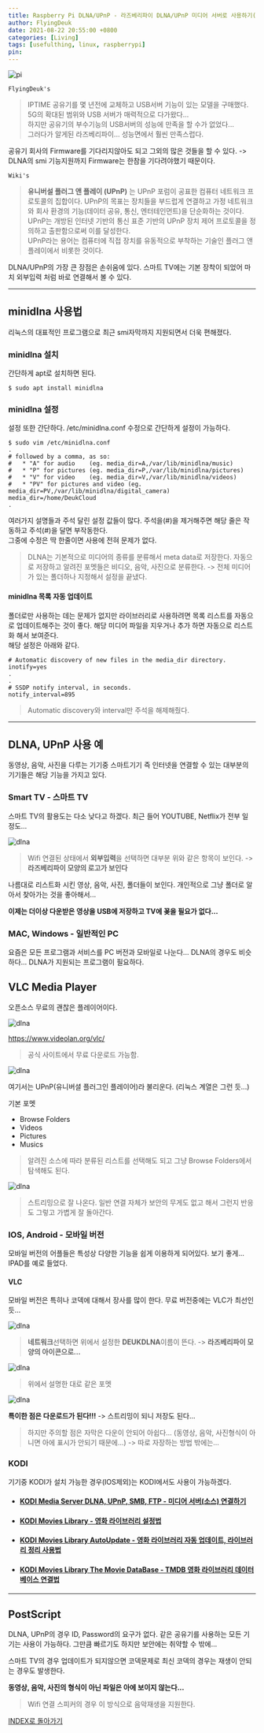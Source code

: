```yaml
---
title: Raspberry Pi DLNA/UPnP - 라즈베리파이 DLNA/UPnP 미디어 서버로 사용하기(by minidlna)
author: FlyingDeuk
date: 2021-08-22 20:55:00 +0800
categories: [Living]
tags: [usefulthing, linux, raspberrypi]
pin:
---
```


![pi](/img/living/pi/pi.jpg)

`FlyingDeuk's`
> IPTIME 공유기를 몇 년전에 교체하고 USB서버 기능이 있는 모델을 구매했다. 5G의 확대된 범위와 USB 서버가 매력적으로 다가왔다... <br>
하지만 공유기의 부수기능의 USB서버의 성능에 만족을 할 수가 없었다...<br>
그러다가 알게된 라즈베리파이... 성능면에서 훨씬 만족스럽다. <br>

공유기 회사의 Firmware를 기다리지않아도 되고 그외의 많은 것들을 할 수 있다. -> DLNA의 smi 기능지원까지 Firmware는 한참을 기다려야했기 때문이다.

`Wiki's`
>**유니버설 플러그 앤 플레이 (UPnP)** 는 UPnP 포럼이 공표한 컴퓨터 네트워크 프로토콜의 집합이다. UPnP의 목표는 장치들을 부드럽게 연결하고 가정 네트워크와 회사 환경의 기능(데이터 공유, 통신, 엔터테인먼트)을 단순화하는 것이다. UPnP는 개방된 인터넷 기반의 통신 표준 기반의 UPnP 장치 제어 프로토콜을 정의하고 출판함으로써 이를 달성한다. <br>
UPnP라는 용어는 컴퓨터에 직접 장치를 유동적으로 부착하는 기술인 플러그 앤 플레이에서 비롯한 것이다.

DLNA/UPnP의 가장 큰 장점은 손쉬움에 있다. 스마트 TV에는 기본 장착이 되었어 마치 외부입력 처럼 바로 연결해서 볼 수 있다.

----------

## minidlna 사용법
리눅스의 대표적인 프로그램으로 최근 smi자막까지 지원되면서 더욱 편해졌다.
### minidlna 설치
간단하게 apt로 설치하면 된다.

```
$ sudo apt install minidlna
```
### minidlna 설정
설정 또한 간단하다. /etc/minidlna.conf 수정으로 간단하게 설정이 가능하다.

```
$ sudo vim /etc/minidlna.conf
.
# followed by a comma, as so:
#   * "A" for audio    (eg. media_dir=A,/var/lib/minidlna/music)
#   * "P" for pictures (eg. media_dir=P,/var/lib/minidlna/pictures)
#   * "V" for video    (eg. media_dir=V,/var/lib/minidlna/videos)
#   * "PV" for pictures and video (eg. media_dir=PV,/var/lib/minidlna/digital_camera)
media_dir=/home/DeukCloud
.
```
여러가지 설명들과 주석 달린 설정 값들이 많다. 주석을(#)을 제거해주면 해당 줄은 작동하고 주석(#)을 달면 부작동한다. <br>
그중에 수정은 딱 한줄이면 사용에 전혀 문제가 없다.
>DLNA는 기본적으로 미디어의 종류를 분류해서 meta data로 저장한다. 자동으로 저장하고 알려진 포멧들은 비디오, 음악, 사진으로 분류한다. -> 전체 미디어가 있는 폴더하나 지정해서 설정을 끝냈다.

#### minidlna 목록 자동 업데이트
폴더로만 사용하는 데는 문제가 없지만 라이브러리로 사용하려면 목록 리스트를 자동으로 업데이트해주는 것이 좋다. 해당 미디어 파일을 지우거나 추가 하면 자동으로 리스트화 해서 보여준다. <br>
해당 설정은 아래와 같다.

```
# Automatic discovery of new files in the media_dir directory.
inotify=yes
.
.
# SSDP notify interval, in seconds.
notify_interval=895
```
> Automatic discovery와 interval만 주석을 해제해줬다.

-----------

## DLNA, UPnP 사용 예
동영상, 음악, 사진을 다루는 기기중 스마트기기 즉 인터넷을 연결할 수 있는 대부분의 기기들은 해당 기능을 가지고 있다.

### Smart TV - 스마트 TV
스마트 TV의 활용도는 다소 낮다고 하겠다. 최근 들어 YOUTUBE, Netflix가 전부 일 정도...

![dlna](/img/living/iptime/dlna2.jpg)
>Wifi 연결된 상태에서 **외부입력**을 선택하면 대부분 위와 같은 항목이 보인다. -> **라즈베리파이 모양의 로고가 보인다**

나름대로 리스트화 시킨 영상, 음악, 사진, 폴더들이 보인다. 개인적으로 그냥 폴더로 알아서 찾아가는 것을 좋아해서...

**이제는 더이상 다운받은 영상을 USB에 저장하고 TV에 꾲을 필요가 없다...**

### MAC, Windows - 일반적인 PC
요즘은 모든 프로그램과 서비스를 PC 버전과 모바일로 나눈다... DLNA의 경우도 비슷하다... DLNA가 지원되는 프로그램이 필요하다.


## VLC Media Player
오픈소스 무료의 괜찮은 플레이어이다.

![dlna](/img/living/iptime/dlna3.jpg)

https://www.videolan.org/vlc/

>공식 사이트에서 무료 다운로드 가능함.

![dlna](/img/living/iptime/dlna4.jpg)

여기서는 UPnP(유니버셜 플러그인 플레이어)라 불리운다. (리눅스 계열은 그런 듯...)

기본 포멧
- Browse Folders
- Videos
- Pictures
- Musics
>알려진 소스에 따라 분류된 리스트를 선택해도 되고 그냥 Browse Folders에서 탐색해도 된다.

![dlna](/img/living/iptime/dlna5.jpg)
>스트리밍으로 잘 나온다. 일반 연결 자체가 보안의 무게도 없고 해서 그런지 반응도 그렇고 가볍게 잘 돌아간다.


### IOS, Android - 모바일 버전
모바일 버전의 어플들은 특성상 다양한 기능을 쉽게 이용하게 되어있다. 보기 좋게... IPAD를 예로 들었다.

#### VLC
모바일 버전은 특히나 코덱에 대해서 장사를 많이 한다. 무료 버전중에는 VLC가 최선인듯...

![dlna](/img/living/iptime/dlna6.jpg)
>**네트워크**선택하면 위에서 설정한 **DEUKDLNA**이름이 뜬다. -> **라즈베리파이 모양의 아이콘으로...**

![dlna](/img/living/iptime/dlna7.jpg)
>위에서 설명한 대로 같은 포멧

![dlna](/img/living/iptime/dlna8.jpg)

**특이한 점은 다운로드가 된다!!!** -> 스트리밍이 되니 저장도 된다...
>하지만 주의할 점은 자막은 다운이 안되어 아쉽다... (동영상, 음악, 사진형식이 아니면 아에 표시가 안되기 때문에...) -> 따로 자장하는 방법 밖에는...

### KODI
기기중 KODI가 설치 가능한 경우(IOS제외)는 KODI에서도 사용이 가능하겠다.


- #### [KODI Media Server DLNA, UPnP, SMB, FTP - 미디어 서버(소스) 연결하기](/posts/KODI-source/)

- #### [KODI Movies Library - 영화 라이브러리 설정법](/posts/KODI-library/)

- #### [KODI Movies Library AutoUpdate - 영화 라이브러리 자동 업데이트, 라이브러리 정리 사용법](/posts/KODI-autoupdate/)

- #### [KODI Movies Library The Movie DataBase - TMDB 영화 라이브러리 데이터베이스 연결법](/posts/KODI-tmdb/)

-------

## PostScript
DLNA, UPnP의 경우 ID, Password의 요구가 없다. 같은 공유기를 사용하는 모든 기기는 사용이 가능하다. 그만큼 빠르기도 하지만 보안에는 취약할 수 밖에... <br>

스마트 TV의 경우 업데이트가 되지않으면 코덱문제로 최신 코덱의 경우는 재생이 안되는 경우도 발생한다.

**동영상, 음악, 사진의 형식이 아닌 파일은 아에 보이지 않는다...**

>Wifi 연결 스피커의 경우 이 방식으로 음악재생을 지원한다.

[INDEX로 돌아가기](/posts/RaspberryPi/)
